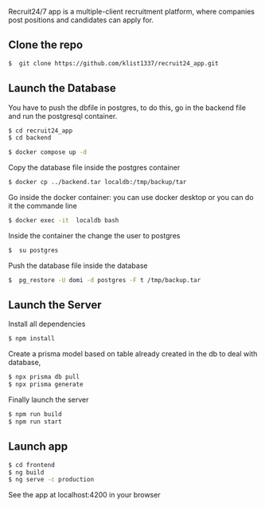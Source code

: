 Recruit24/7 app is  a multiple-client recruitment platform, where companies post positions and candidates can apply for.

## Clone the repo

```bash
$  git clone https://github.com/klist1337/recruit24_app.git
```
## Launch the Database

You have to push the dbfile in postgres, to do this, go in the backend file and
run the postgresql container.
```bash
$ cd recruit24_app
$ cd backend
```
```bash
$ docker compose up -d
```
Copy the database file inside the postgres container 
```bash
$ docker cp ../backend.tar localdb:/tmp/backup/tar
````
Go inside the docker container: you can use docker desktop or you can do it the commande line
```bash
$ docker exec -it  localdb bash
```
Inside the container the change the user to postgres

```bash
$  su postgres
```
Push the database file inside the database 
```bash
$  pg_restore -U domi -d postgres -F t /tmp/backup.tar
```

## Launch the Server

Install all dependencies

```bash
$ npm install
```
Create a prisma model based on table already created in the db to deal with database,

```bash
$ npx prisma db pull
$ npx prisma generate
```
Finally launch the server 

```bash
$ npm run build
$ npm run start 
```


## Launch app

```bash
$ cd frontend
$ ng build
$ ng serve -c production
```
See the app at localhost:4200 in your browser

